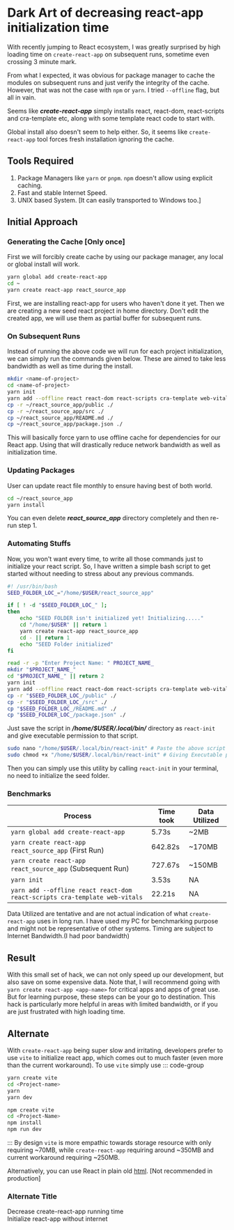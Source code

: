 # Dark Art of decreasing react-app initialization time
With recently jumping to React ecosystem, I was greatly surprised by high loading time on `create-react-app` on subsequent runs, sometime even crossing 3 minute mark. 

From what I expected, it was obvious for package manager to cache the modules on subsequent runs and just verify the integrity of the cache. However, that was not the case with `npm` or `yarn`. I tried `--offline` flag, but all in vain.

Seems like ***create-react-app*** simply installs react, react-dom, react-scripts and cra-template etc, along with some template react code to start with. 

Global install also doesn't seem to help either. So, it seems like `create-react-app` tool forces fresh installation ignoring the cache.

## Tools Required
1. Package Managers like `yarn` or `pnpm`. `npm` doesn't allow using explicit caching.
2. Fast and stable Internet Speed.
3. UNIX based System. [It can easily transported to Windows too.]

## Initial Approach

### Generating the Cache [Only once]

First we will forcibly create cache by using our package manager, any local or global install will work.

``` bash
yarn global add create-react-app
cd ~
yarn create react-app react_source_app
```

First, we are installing react-app for users who haven't done it yet. Then we are creating a new seed react project in home directory. 
Don't edit the created app, we will use them as partial buffer for subsequent runs.

### On Subsequent Runs
Instead of running the above code we will run for each project initialization, we can simply run the commands given below. These are aimed to take less bandwidth as well as time during the install.

``` bash
mkdir <name-of-project>
cd <name-of-project>
yarn init
yarn add --offline react react-dom react-scripts cra-template web-vitals
cp -r ~/react_source_app/public ./
cp -r ~/react_source_app/src ./
cp ~/react_source_app/README.md ./
cp ~/react_source_app/package.json ./
```

This will basically force yarn to use offline cache for dependencies for our React app. Using that will drastically reduce network bandwidth as well as initialization time. 

### Updating Packages
User can update react file monthly to ensure having best of both world.

``` bash
cd ~/react_source_app
yarn install
```
You can even delete ***react_source_app*** directory completely and then re-run step 1.

### Automating Stuffs

Now, you won't want every time, to write all those commands just to initialize your react script. So, I have written a simple bash script to get started without needing to stress about any previous commands.

``` bash
#! /usr/bin/bash
SEED_FOLDER_LOC_="/home/$USER/react_source_app"

if [ ! -d "$SEED_FOLDER_LOC_" ];
then
	echo "SEED FOLDER isn't initialized yet! Initializing....."
	cd "/home/$USER" || return 1
	yarn create react-app react_source_app
	cd - || return 1
	echo "SEED Folder initialized" 
fi

read -r -p "Enter Project Name: " PROJECT_NAME_
mkdir "$PROJECT_NAME_"
cd "$PROJECT_NAME_" || return 2
yarn init
yarn add --offline react react-dom react-scripts cra-template web-vitals
cp -r "$SEED_FOLDER_LOC_/public" ./
cp -r "$SEED_FOLDER_LOC_/src" ./
cp "$SEED_FOLDER_LOC_/README.md" ./
cp "$SEED_FOLDER_LOC_/package.json" ./
```
Just save the script in ***/home/$USER/.local/bin/*** directory as `react-init` and give executable permission to that script.
``` bash
sudo nano "/home/$USER/.local/bin/react-init" # Paste the above script in that file
sudo chmod +x "/home/$USER/.local/bin/react-init" # Giving Executable permission to the file
```

Then you can simply use this utility by calling `react-init` in your terminal, no need to initialize the seed folder.

### Benchmarks

| Process | Time took | Data Utilized |
| --- | ---- | --- |
| `yarn global add create-react-app` | 5.73s | ~2MB |
|`yarn create react-app react_source_app` (First Run)| 642.82s | ~170MB |
|`yarn create react-app react_source_app` (Subsequent Run)| 727.67s | ~150MB |
|`yarn init`| 3.53s | NA |
|`yarn add --offline react react-dom react-scripts cra-template web-vitals`| 22.21s | NA |

Data Utilized are tentative and are not actual indication of what `create-react-app` uses in long run. I have used my PC for benchmarking purpose and might not be representative of other systems. Timing are subject to Internet Bandwidth.(I had poor bandwidth)

## Result
With this small set of hack, we can not only speed up our development, but also save on some expensive data. Note that, I will recommend going with `yarn create react-app <app-name>` for critical apps and apps of great use. But for learning purpose, these steps can be your go to destination. This hack is particularly more helpful in areas with limited bandwidth, or  if you are just frustrated with high loading time.

## Alternate
With `create-react-app` being super slow and irritating, developers prefer to use `vite` to initialize react app, which  comes out to much faster (even more than the current workaround). To use `vite` simply use
::: code-group
``` bash [yarn]
yarn create vite
cd <Project-name>
yarn
yarn dev
```
``` bash [npm]
npm create vite
cd <Project-Name>
npm install
npm run dev
```
:::
By design `vite` is more empathic towards storage resource with only requiring ~70MB, while `create-react-app` requiring around ~350MB and current workaround requiring ~250MB.

Alternatively, you can use React in plain old [html](https://gist.githubusercontent.com/gaearon/0275b1e1518599bbeafcde4722e79ed1/raw/db72dcbf3384ee1708c4a07d3be79860db04bff0/example.html). [Not recommended in production]

### Alternate Title
Decrease create-react-app running time<br>
Initialize react-app without internet